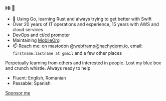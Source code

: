 ### Hi 👋

<!--
**webframp/webframp** is a ✨ _special_ ✨ repository because its `README.md` (this file) appears on your GitHub profile.
-->

- 🌱 Using Go, learning Rust and always trying to get better with Swift
- Over 20 years of IT operations and experience, 15 years with AWS and cloud services
- DevOps and ci/cd promoter
- Maintaining [MobileOrg](https://github.com/MobileOrg/mobileorg/)
- 📫 Reach me: on mastodon [@webframp@hachyderm.io](https://hachyderm.io/web/@webframp), email: `firstname.lastname at gmail` and a few other places

Perpetually learning from others and interested in people.
Lost my blue box and crunch whistle.
Always ready to help

- Fluent: English, Romanian
- Passable: Spanish

[Sponsor me](https://github.com/sponsors/webframp/)
